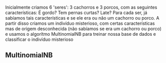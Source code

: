 Inicialmente criamos 6 'seres': 3 cachorros e 3 porcos, com as seguintes características: É gordo? Tem pernas curtas? Late? 
Para cada ser, já sabíamos tais características e se ele era ou não um cachorro ou porco. A partir disso criamos um indivíduo misterioso, com certas características mas de origem desconhecida (não sabíamos se era um cachorro ou porco) e usamos o algorítmo MultinomialNB para treinar nossa base de dados e classificar o indivíduo misterioso

## MultinomialNB